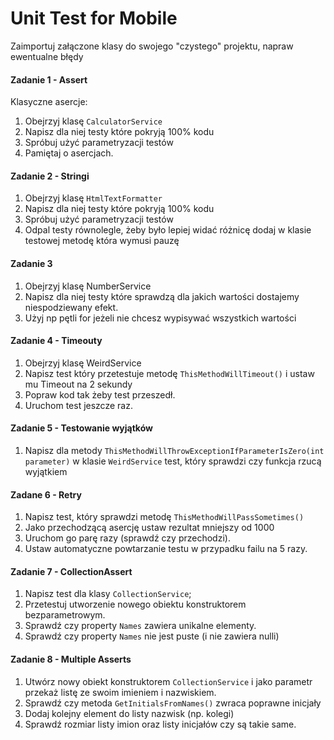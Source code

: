 # Unit Test for Mobile

Zaimportuj załączone klasy do swojego "czystego" projektu, napraw ewentualne błędy

#### Zadanie 1 - Assert
Klasyczne asercje: 
1. Obejrzyj klasę `CalculatorService`
2. Napisz dla niej testy które pokryją 100% kodu
3. Spróbuj użyć parametryzacji testów
4. Pamiętaj o asercjach.


#### Zadanie 2 - Stringi

1. Obejrzyj klasę `HtmlTextFormatter`
2. Napisz dla niej testy które pokryją 100% kodu
3. Spróbuj użyć parametryzacji testów
4. Odpal testy równolegle, żeby było lepiej widać różnicę dodaj w klasie testowej metodę która wymusi pauzę


#### Zadanie 3
1. Obejrzyj klasę NumberService
2. Napisz dla niej testy które sprawdzą dla jakich wartości dostajemy niespodziewany efekt.
3. Użyj np pętli for jeżeli nie chcesz wypisywać wszystkich wartości


#### Zadanie 4 - Timeouty
1. Obejrzyj klasę WeirdService
2. Napisz test który przetestuje metodę `ThisMethodWillTimeout()` i ustaw mu Timeout na 2 sekundy
3. Popraw kod tak żeby test przeszedł.
4. Uruchom test jeszcze raz.


#### Zadanie 5 - Testowanie wyjątków
1. Napisz dla metody `ThisMethodWillThrowExceptionIfParameterIsZero(int parameter)` w klasie `WeirdService` test, który sprawdzi czy funkcja rzucą wyjątkiem


#### Zadane 6 - Retry
1. Napisz test, który sprawdzi metodę `ThisMethodWillPassSometimes()`
2. Jako przechodzącą asercję ustaw rezultat mniejszy od 1000
3. Uruchom go parę razy (sprawdź czy przechodzi).
4. Ustaw automatyczne powtarzanie testu w przypadku failu na 5 razy.


#### Zadanie 7 - CollectionAssert

1. Napisz test dla klasy `CollectionService`;
2. Przetestuj utworzenie nowego obiektu konstruktorem bezparametrowym.
3. Sprawdź czy property `Names` zawiera unikalne elementy.
4. Sprawdź czy property `Names` nie jest puste (i nie zawiera nulli)


#### Zadanie 8 - Multiple Asserts
1. Utwórz nowy obiekt konstruktorem `CollectionService` i jako parametr przekaż listę ze swoim imieniem i nazwiskiem.
2. Sprawdź czy metoda `GetInitialsFromNames()` zwraca poprawne inicjały
3. Dodaj kolejny element do listy nazwisk (np. kolegi)
4. Sprawdź rozmiar listy imion oraz listy inicjałów czy są takie same.
